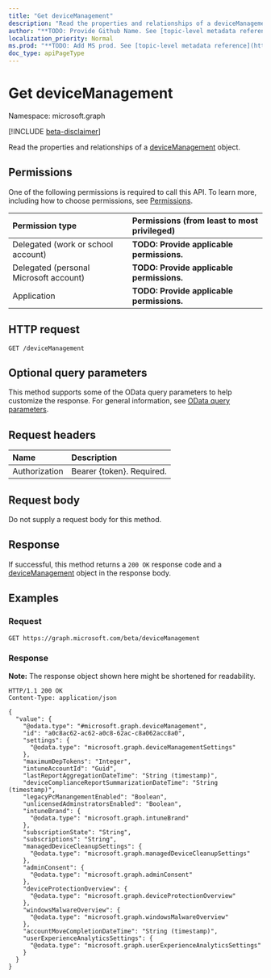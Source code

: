 ```yaml
---
title: "Get deviceManagement"
description: "Read the properties and relationships of a deviceManagement object."
author: "**TODO: Provide Github Name. See [topic-level metadata reference](https://msgo.azurewebsites.net/add/document/guidelines/metadata.html#topic-level-metadata)**"
localization_priority: Normal
ms.prod: "**TODO: Add MS prod. See [topic-level metadata reference](https://msgo.azurewebsites.net/add/document/guidelines/metadata.html#topic-level-metadata)**"
doc_type: apiPageType
---
```


# Get deviceManagement
Namespace: microsoft.graph

[!INCLUDE [beta-disclaimer](../../includes/beta-disclaimer.md)]

Read the properties and relationships of a [deviceManagement](../resources/intune-devicemanagement.md) object.

## Permissions
One of the following permissions is required to call this API. To learn more, including how to choose permissions, see [Permissions](/graph/permissions-reference).

|Permission type|Permissions (from least to most privileged)|
|:---|:---|
|Delegated (work or school account)|**TODO: Provide applicable permissions.**|
|Delegated (personal Microsoft account)|**TODO: Provide applicable permissions.**|
|Application|**TODO: Provide applicable permissions.**|

## HTTP request

<!-- {
  "blockType": "ignored"
}
-->
``` http
GET /deviceManagement
```

## Optional query parameters
This method supports some of the OData query parameters to help customize the response. For general information, see [OData query parameters](/graph/query-parameters).

## Request headers
|Name|Description|
|:---|:---|
|Authorization|Bearer {token}. Required.|

## Request body
Do not supply a request body for this method.

## Response

If successful, this method returns a `200 OK` response code and a [deviceManagement](../resources/intune-devicemanagement.md) object in the response body.

## Examples

### Request
<!-- {
  "blockType": "request",
  "name": "get_devicemanagement"
}
-->
``` http
GET https://graph.microsoft.com/beta/deviceManagement
```


### Response
**Note:** The response object shown here might be shortened for readability.
<!-- {
  "blockType": "response",
  "truncated": true,
  "@odata.type": "microsoft.graph.deviceManagement"
}
-->
``` http
HTTP/1.1 200 OK
Content-Type: application/json

{
  "value": {
    "@odata.type": "#microsoft.graph.deviceManagement",
    "id": "a0c8ac62-ac62-a0c8-62ac-c8a062acc8a0",
    "settings": {
      "@odata.type": "microsoft.graph.deviceManagementSettings"
    },
    "maximumDepTokens": "Integer",
    "intuneAccountId": "Guid",
    "lastReportAggregationDateTime": "String (timestamp)",
    "deviceComplianceReportSummarizationDateTime": "String (timestamp)",
    "legacyPcManangementEnabled": "Boolean",
    "unlicensedAdminstratorsEnabled": "Boolean",
    "intuneBrand": {
      "@odata.type": "microsoft.graph.intuneBrand"
    },
    "subscriptionState": "String",
    "subscriptions": "String",
    "managedDeviceCleanupSettings": {
      "@odata.type": "microsoft.graph.managedDeviceCleanupSettings"
    },
    "adminConsent": {
      "@odata.type": "microsoft.graph.adminConsent"
    },
    "deviceProtectionOverview": {
      "@odata.type": "microsoft.graph.deviceProtectionOverview"
    },
    "windowsMalwareOverview": {
      "@odata.type": "microsoft.graph.windowsMalwareOverview"
    },
    "accountMoveCompletionDateTime": "String (timestamp)",
    "userExperienceAnalyticsSettings": {
      "@odata.type": "microsoft.graph.userExperienceAnalyticsSettings"
    }
  }
}
```

